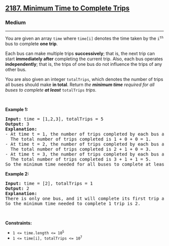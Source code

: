 <h2><a href="https://leetcode.com/problems/minimum-time-to-complete-trips/">2187. Minimum Time to Complete Trips</a></h2><h3>Medium</h3><hr><div style="user-select: auto;"><p style="user-select: auto;">You are given an array <code style="user-select: auto;">time</code> where <code style="user-select: auto;">time[i]</code> denotes the time taken by the <code style="user-select: auto;">i<sup style="user-select: auto;">th</sup></code> bus to complete <strong style="user-select: auto;">one trip</strong>.</p>

<p style="user-select: auto;">Each bus can make multiple trips <strong style="user-select: auto;">successively</strong>; that is, the next trip can start <strong style="user-select: auto;">immediately after</strong> completing the current trip. Also, each bus operates <strong style="user-select: auto;">independently</strong>; that is, the trips of one bus do not influence the trips of any other bus.</p>

<p style="user-select: auto;">You are also given an integer <code style="user-select: auto;">totalTrips</code>, which denotes the number of trips all buses should make <strong style="user-select: auto;">in total</strong>. Return <em style="user-select: auto;">the <strong style="user-select: auto;">minimum time</strong> required for all buses to complete <strong style="user-select: auto;">at least</strong> </em><code style="user-select: auto;">totalTrips</code><em style="user-select: auto;"> trips</em>.</p>

<p style="user-select: auto;">&nbsp;</p>
<p style="user-select: auto;"><strong style="user-select: auto;">Example 1:</strong></p>

<pre style="user-select: auto;"><strong style="user-select: auto;">Input:</strong> time = [1,2,3], totalTrips = 5
<strong style="user-select: auto;">Output:</strong> 3
<strong style="user-select: auto;">Explanation:</strong>
- At time t = 1, the number of trips completed by each bus are [1,0,0]. 
  The total number of trips completed is 1 + 0 + 0 = 1.
- At time t = 2, the number of trips completed by each bus are [2,1,0]. 
  The total number of trips completed is 2 + 1 + 0 = 3.
- At time t = 3, the number of trips completed by each bus are [3,1,1]. 
  The total number of trips completed is 3 + 1 + 1 = 5.
So the minimum time needed for all buses to complete at least 5 trips is 3.
</pre>

<p style="user-select: auto;"><strong style="user-select: auto;">Example 2:</strong></p>

<pre style="user-select: auto;"><strong style="user-select: auto;">Input:</strong> time = [2], totalTrips = 1
<strong style="user-select: auto;">Output:</strong> 2
<strong style="user-select: auto;">Explanation:</strong>
There is only one bus, and it will complete its first trip at t = 2.
So the minimum time needed to complete 1 trip is 2.
</pre>

<p style="user-select: auto;">&nbsp;</p>
<p style="user-select: auto;"><strong style="user-select: auto;">Constraints:</strong></p>

<ul style="user-select: auto;">
	<li style="user-select: auto;"><code style="user-select: auto;">1 &lt;= time.length &lt;= 10<sup style="user-select: auto;">5</sup></code></li>
	<li style="user-select: auto;"><code style="user-select: auto;">1 &lt;= time[i], totalTrips &lt;= 10<sup style="user-select: auto;">7</sup></code></li>
</ul>
</div>
